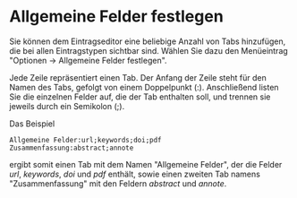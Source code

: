 # Allgemeine Felder festlegen

Sie können dem Eintragseditor eine beliebige Anzahl von Tabs hinzufügen, die bei allen Eintragstypen sichtbar sind. Wählen Sie dazu den Menüeintrag "Optionen -&gt; Allgemeine Felder festlegen".

Jede Zeile repräsentiert einen Tab. Der Anfang der Zeile steht für den Namen des Tabs, gefolgt von einem Doppelpunkt (:). Anschließend listen Sie die einzelnen Felder auf, die der Tab enthalten soll, und trennen sie jeweils durch ein Semikolon (;).

Das Beispiel

`Allgemeine Felder:url;keywords;doi;pdf      Zusammenfassung:abstract;annote`

ergibt somit einen Tab mit dem Namen "Allgemeine Felder", der die Felder *url*, *keywords*, *doi* und *pdf* enthält, sowie einen zweiten Tab namens "Zusammenfassung" mit den Feldern *abstract* und *annote*.
